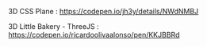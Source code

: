 3D CSS Plane : https://codepen.io/jh3y/details/NWdNMBJ

3D Little Bakery - ThreeJS : https://codepen.io/ricardoolivaalonso/pen/KKJBBRd
